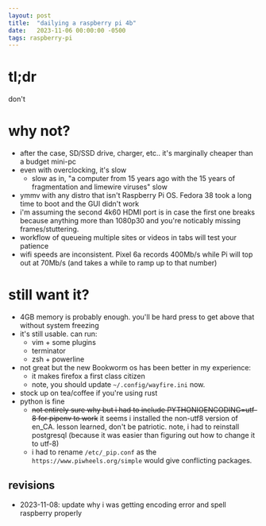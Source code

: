 ```yaml
---
layout: post
title:  "dailying a raspberry pi 4b"
date:   2023-11-06 00:00:00 -0500
tags: raspberry-pi
---
```


# tl;dr
don't

# why not?
- after the case, SD/SSD drive, charger, etc.. it's marginally cheaper than a budget mini-pc
- even with overclocking, it's slow
  - slow as in, "a computer from 15 years ago with the 15 years of fragmentation and limewire viruses" slow
- ymmv with any distro that isn't Raspberry Pi OS. Fedora 38 took a long time to boot and the GUI didn't work
- i'm assuming the second 4k60 HDMI port is in case the first one breaks because anything more than 1080p30 and you're noticably missing frames/stuttering.
- workflow of queueing multiple sites or videos in tabs will test your patience
- wifi speeds are inconsistent. Pixel 6a records 400Mb/s while Pi will top out at 70Mb/s (and takes a while to ramp up to that number)

# still want it?
- 4GB memory is probably enough. you'll be hard press to get above that without system freezing
- it's still usable. can run:
  - vim + some plugins
  - terminator
  - zsh + powerline
- not great but the new Bookworm os has been better in my experience:
  - it makes firefox a first class citizen
  - note, you should update `~/.config/wayfire.ini` now.
- stock up on tea/coffee if you're using rust
- python is fine
  - ~~not entirely sure why but i had to include PYTHONIOENCODING=utf-8 for pipenv to work~~ it seems i installed the non-utf8 version of en_CA. lesson learned, don't be patriotic. note, i had to reinstall postgresql (because it was easier than figuring out how to change it to utf-8)
  - i had to rename `/etc/_pip.conf` as the `https://www.piwheels.org/simple` would give conflicting packages.

## revisions
- 2023-11-08: update why i was getting encoding error and spell raspberry properly
